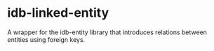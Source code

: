 # idb-linked-entity
A wrapper for the idb-entity library that introduces relations between entities using foreign keys.
